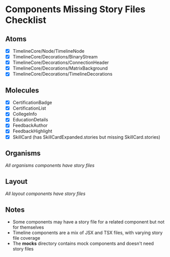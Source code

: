 # Components Missing Story Files Checklist

## Atoms
- [x] TimelineCore/Node/TimelineNode
- [x] TimelineCore/Decorations/BinaryStream
- [x] TimelineCore/Decorations/ConnectionHeader  
- [x] TimelineCore/Decorations/MatrixBackground
- [x] TimelineCore/Decorations/TimelineDecorations

## Molecules
- [x] CertificationBadge
- [x] CertificationList
- [x] CollegeInfo
- [x] EducationDetails
- [x] FeedbackAuthor
- [x] FeedbackHighlight
- [x] SkillCard (has SkillCardExpanded.stories but missing SkillCard.stories)

## Organisms
*All organisms components have story files*

## Layout
*All layout components have story files*

## Notes
- Some components may have a story file for a related component but not for themselves
- Timeline components are a mix of JSX and TSX files, with varying story file coverage
- The __mocks__ directory contains mock components and doesn't need story files 